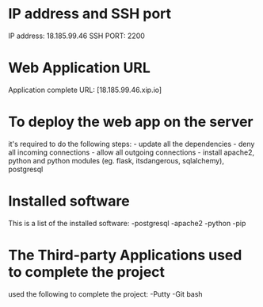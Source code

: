 # IP address and SSH port 
IP address: 18.185.99.46
SSH PORT: 2200

# Web Application URL
Application complete URL: [18.185.99.46.xip.io]

# To deploy the web app on the server
it's required to do the following steps:
 	- update all the dependencies
 	- deny all incoming connections
 	- allow all outgoing connections
 	- install apache2, python and python modules (eg. flask, itsdangerous, sqlalchemy), postgresql


# Installed software

This is a list of the installed software:
    -postgresql
	-apache2 
	-python
	-pip

# The Third-party Applications used to complete the project

used the following to complete the project:
	-Putty
	-Git bash